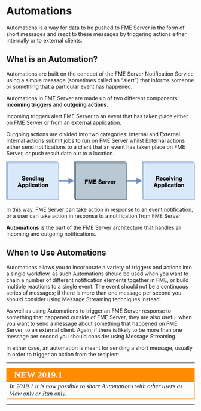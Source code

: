 # Automations

Automations is a way for data to be pushed to FME Server in the form of short messages and react to these messages by triggering actions either internally or to external clients.

## What is an Automation? ##

Automations are built on the concept of the FME Server Notification Service using a simple message (sometimes called an “alert”) that informs someone or something that a particular event has happened.

Automations in FME Server are made up of two different components: **incoming triggers** and **outgoing actions**.

Incoming triggers alert FME Server to an event that has taken place either on FME Server or from an external application.

Outgoing actions are divided into two categories: Internal and External. Internal actions submit jobs to run on FME Server whilst External actions either send notifications to a client that an event has taken place on FME Server, or push result data out to a location.

![](./Images/Img4.001.WhatIsRealTime.png)

In this way, FME Server can take action in response to an event notification, or a user can take action in response to a notification from FME Server.

**Automations** is the part of the FME Server architecture that handles all incoming and outgoing notifications.

## When to Use Automations ##

Automations allows you to incorporate a variety of triggers and actions into a single workflow, as such Automations should be used when you want to chain a number of different notification elements together in FME, or build multiple reactions to a single event. The event should not be a continuous series of messages; if there is more than one message per second you should consider using Message Streaming techniques instead.

As well as using Automations to trigger an FME Server response to something that happened outside of FME Server, they are also useful when you want to send a message about something that happened on FME Server, to an external client. Again, if there is likely to be more than one message per second you should consider using Message Streaming.

In either case, an automation is meant for sending a short message, usually in order to trigger an action from the recipient.

---
<table style="border-spacing: 0px">
<tr>
<td style="vertical-align:middle;background-color:darkorange;border: 2px solid darkorange">
<i class="fa fa-bolt fa-lg fa-pull-left fa-fw" style="color:white;padding-right: 12px;vertical-align:text-top"></i>
<span style="color:white;font-size:x-large;font-weight: bold;font-family:serif">NEW 2019.1</span>
</td>
</tr>

<tr>
<td style="border: 1px solid darkorange">
<span style="font-family:serif; font-style:italic; font-size:larger">
In 2019.1 it is now possible to share Automations with other users as View only or Run only. 
</span>
</td>
</tr>
</table>

---
